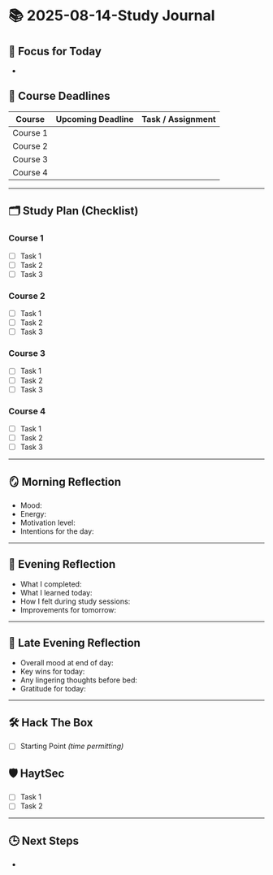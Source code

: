 # 📚 2025-08-14-Study Journal

## 🎯 Focus for Today
- 

## 📅 Course Deadlines
| Course | Upcoming Deadline | Task / Assignment |
|--------|-------------------|-------------------|
| Course 1 |                   |                   |
| Course 2 |                   |                   |
| Course 3 |                   |                   |
| Course 4 |                   |                   |

---

## 🗂 Study Plan (Checklist)
### Course 1
- [ ] Task 1  
- [ ] Task 2  
- [ ] Task 3  

### Course 2
- [ ] Task 1  
- [ ] Task 2  
- [ ] Task 3  

### Course 3
- [ ] Task 1  
- [ ] Task 2  
- [ ] Task 3  

### Course 4
- [ ] Task 1  
- [ ] Task 2  
- [ ] Task 3  

---

## 🪞 Morning Reflection
- Mood:  
- Energy:  
- Motivation level:  
- Intentions for the day:  

---

## 🌆 Evening Reflection
- What I completed:  
- What I learned today:  
- How I felt during study sessions:  
- Improvements for tomorrow:  

---

## 🌙 Late Evening Reflection
- Overall mood at end of day:  
- Key wins for today:  
- Any lingering thoughts before bed:  
- Gratitude for today:  

---

## 🛠 Hack The Box
- [ ] Starting Point *(time permitting)*  

## 🛡 HaytSec
- [ ] Task 1  
- [ ] Task 2  

---

## 🕒 Next Steps
- 
